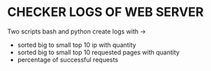 # CHECKER LOGS OF WEB SERVER
Two scripts bash and python create logs with ->
- sorted big to small top 10 ip with quantity
- sorted big to small top 10 requested pages with quantity
- percentage of successful requests
